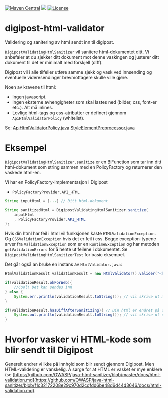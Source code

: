[![Maven Central](https://maven-badges.herokuapp.com/maven-central/no.digipost/digipost-html-validator/badge.svg)](https://maven-badges.herokuapp.com/maven-central/no.digipost/digipost-html-validator)
![](https://github.com/digipost/digipost-html-validator/workflows/Java%20CI/badge.svg)
[![License](https://img.shields.io/badge/license-Apache%202-blue)](https://github.com/digipost/digipost-html-validator/blob/master/LICENCE)

# digipost-html-validator
Validering og sanitering av html sendt inn til digipost.

`DigipostValidatingHtmlSanitizer` vil sanitere html-dokumentet ditt. Vi anbefaler at du sjekker ditt dokument mot denne vaskingen og justerer ditt dokument til det er minimalt med forskjell (diff).

Digipost vil i alle tilfeller utføre samme sjekk og vask ved innsending og eventuelle videresendinger brevmottagere skulle ville gjøre.

Noen av kravene til html:
* Ingen javascript.
* Ingen eksterne avhengigheter som skal lastes ned (bilder, css, font-er etc.). Alt må inlines.
* Lovlige html-tags og css-atributter er definert gjennom `ApiHtmlValidatorPolicy` (whitelist). 

Se: 
[ApiHtmlValidatorPolicy.java](https://github.com/digipost/digipost-html-validator/blob/master/src/main/java/no/digipost/sanitizing/internal/ApiHtmlValidatorPolicy.java)
[StyleElementPreprocessor.java](https://github.com/digipost/digipost-html-validator/blob/master/src/main/java/no/digipost/sanitizing/internal/StyleElementPreprocessor.java)

# Eksempel

`DigipostValidatingHtmlSanitizer.sanitize` er en BiFunction som tar inn ditt html-dokument som string sammen med en PolicyFactory og returnerer den vaskede html-en.

Vi har en PolicyFactory-implementasjon i Digipost

* `PolicyFactoryProvider.API_HTML`

```java
String inputHtml = [...] // Ditt html-dokument

String sanitizedHtml = DigipostValidatingHtmlSanitizer.sanitize(
    inputHtml
    , PolicyFactoryProvider.API_HTML
);
```

Hvis din html har feil i html vil funksjonen kaste `HTMLValidationException`. Og `CSSValidationException` hvis det er feil i css. Begge exception-typene
arver fra `ValidationException` som er en `RuntimeException` og har metoden `getValidationErrors` for å hente ut feilene i dokumentet.
Se `DigipostValidatingHtmlSanitizerTest` for basic eksempel.  

Det går også an bruke en instans av `HtmlValidator.java`:
```java
HtmlValidationResult validationResult = new HtmlValidator().valider("<html></html>".getBytes());

if(validationResult.okForWeb){
    //Cool! Det kan sendes inn
} else {
    System.err.println(validationResult.toString()); // vil skrive ut meldingene fra exception
}

if(validationResult.hasDiffAfterSanitizing){ // Din html er endret på og er fremdele ok å sende inn.
    System.out.println(validationResult.toString()); // vil skrive ut den nye html-en som du så kan bruke til å endre din html.
}
```

# Hvorfor vasker vi HTML-kode som blir sendt til Digipost
Generelt endrer vi ikke på innhold som blir sendt gjennom Digipost. Men HTML-validering er vanskelig. Å sørge
for at HTML er vasket er mye enklere (se [https://github.com/OWASP/java-html-sanitizer/blob/master/docs/html-validation.md](https://github.com/OWASP/java-html-sanitizer/blob/f1c32172208e29c970d2cdfdd6be48d6d44d3646/docs/html-validation.md).
